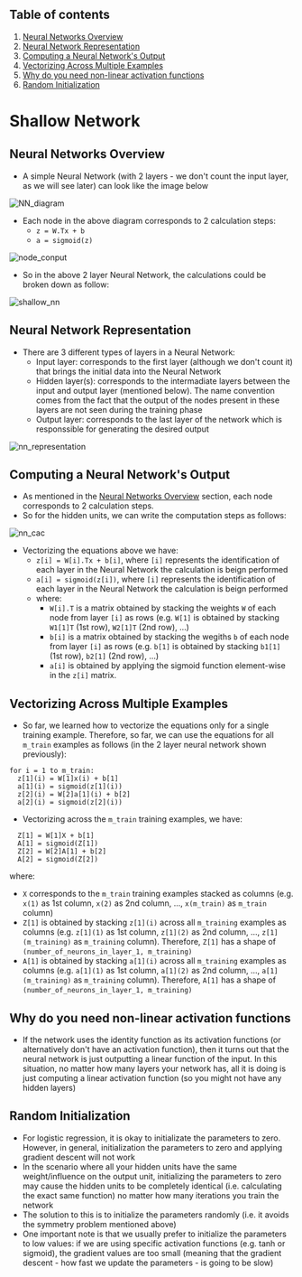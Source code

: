 ## Table of contents
1. [Neural Networks Overview](#neural_networks_overview)
2. [Neural Network Representation](#neural_networks_representation)
3. [Computing a Neural Network's Output](#computing_neural_network)
4. [Vectorizing Across Multiple Examples](#vectorizing_multiple_examples)
5. [Why do you need non-linear activation functions](#non_linear_activation_functions)
6. [Random Initialization](#random_initialization)


# Shallow Network
## Neural Networks Overview <a name="neural_networks_overview"></a>
- A simple Neural Network (with 2 layers - we don't count the input layer, as we will see later) can look like the image below

![NN_diagram](https://user-images.githubusercontent.com/36196866/142620575-c3de26dd-10ab-4ea1-b685-e54d22ca96c1.PNG)

- Each node in the above diagram corresponds to 2 calculation steps:
  - ```z = W.Tx + b```
  - ```a = sigmoid(z)```

![node_conput](https://user-images.githubusercontent.com/36196866/142727078-2e3108aa-27ba-4ec2-ae9d-5eed35638596.PNG)

- So in the above 2 layer Neural Network, the calculations could be broken down as follow:

![shallow_nn](https://user-images.githubusercontent.com/36196866/142726663-eedfd66b-a953-44bd-85d9-cbc0bb373e37.PNG)


## Neural Network Representation <a name="neural_networks_representation"></a>
- There are 3 different types of layers in a Neural Network:
  - Input layer: corresponds to the first layer (although we don't count it) that brings the initial data into the Neural Network
  - Hidden layer(s): corresponds to the intermadiate layers between the input and output layer (mentioned below). The name convention comes from the fact that the output of the nodes present in these layers are not seen during the training phase
  - Output layer: corresponds to the last layer of the network which is responssible for generating the desired output

![nn_representation](https://user-images.githubusercontent.com/36196866/142727023-b607dc96-e289-4726-ba08-c4e680b100c2.PNG)


## Computing a Neural Network's Output <a name="computing_neural_network"></a>
- As mentioned in the [Neural Networks Overview](#neural_networks_overview) section, each node corresponds to 2 calculation steps.
- So for the hidden units, we can write the computation steps as follows:

![nn_cac](https://user-images.githubusercontent.com/36196866/142727274-d1f7a82a-13a9-47f4-871a-461841ae9815.PNG)

- Vectorizing the equations above we have:
  - ```z[i] = W[i].Tx + b[i]```, where ```[i]``` represents the identification of each layer in the Neural Network the calculation is beign performed
  - ```a[i] = sigmoid(z[i])```, where ```[i]``` represents the identification of each layer in the Neural Network the calculation is beign performed
  - where:
    - ```W[i].T``` is a matrix obtained by stacking the weights ```W``` of each node from layer ```[i]``` as rows (e.g. ```W[1]``` is obtained by stacking ```W1[1]T``` (1st row), ```W2[1]T``` (2nd row), ...)
    - ```b[i]``` is a matrix obtained by stacking the wegiths ```b``` of each node from layer ```[i]``` as rows (e.g. ```b[1]``` is obtained by stacking ```b1[1]``` (1st row), ```b2[1]``` (2nd row), ...)
    - ```a[i]``` is obtained by applying the sigmoid function element-wise in the ```z[i]``` matrix.


## Vectorizing Across Multiple Examples <a name="vectorizing_multiple_examples"></a>
- So far, we learned how to vectorize the equations only for a single training example. Therefore, so far, we can use the equations for all ```m_train``` examples as follows (in the 2 layer neural network shown previously):
```
for i = 1 to m_train:
  z[1](i) = W[1]x(i) + b[1]
  a[1](i) = sigmoid(z[1](i))
  z[2](i) = W[2]a[1](i) + b[2]
  a[2](i) = sigmoid(z[2](i))
```
- Vectorizing across the ```m_train``` training examples, we have:
```
  Z[1] = W[1]X + b[1]
  A[1] = sigmoid(Z[1])
  Z[2] = W[2]A[1] + b[2]
  A[2] = sigmoid(Z[2])
```
where:
  - ```X``` corresponds to the ```m_train``` training examples stacked as columns (e.g. ```x(1)``` as 1st column, ```x(2)``` as 2nd column, ..., ```x(m_train)``` as ```m_train``` column)
  - ```Z[1]``` is obtained by stacking ```z[1](i)``` across all ```m_training``` examples as columns (e.g. ```z[1](1)``` as 1st column, ```z[1](2)``` as 2nd column, ..., ```z[1](m_training)``` as  ```m_training``` column). Therefore, ```Z[1]``` has a shape of ```(number_of_neurons_in_layer_1, m_training)```
  - ```A[1]``` is obtained by stacking ```a[1](i)``` across all ```m_training``` examples as columns (e.g. ```a[1](1)``` as 1st column, ```a[1](2)``` as 2nd column, ..., ```a[1](m_training)``` as ```m_training``` column). Therefore, ```A[1]``` has a shape of ```(number_of_neurons_in_layer_1, m_training)```


## Why do you need non-linear activation functions <a name="non_linear_activation_functions"></a>
- If the network uses the identity function as its activation functions (or alternatively don't have an activation function), then it turns out that the neural network is just outputting a linear function of the input. In this situation, no matter how many layers your network has, all it is doing is just computing a linear activation function (so you might not have any hidden layers)

## Random Initialization <a name="random_initialization"></a>
- For logistic regression, it is okay to initializate the parameters to zero. However, in general, initialization the parameters to zero and applying gradient descent will not work
- In the scenario where all your hidden units have the same weight/influence on the output unit, initializing the parameters to zero may cause the hidden units to be completely identical (i.e. calculating the exact same function) no matter how many iterations you train the network
- The solution to this is to initialize the parameters randomly (i.e. it avoids the symmetry problem mentioned above)
- One important note is that we usually prefer to initialize the parameters to low values: if we are using specific activation functions (e.g. tanh or sigmoid), the gradient values are too small (meaning that the gradient descent - how fast we update the parameters - is going to be slow)
